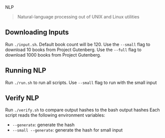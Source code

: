 NLP 

> Natural-language processing out of UNIX and Linux utilities

## Downloading Inputs

Run `./input.sh`. Default book count will be 120. Use the `--small` flag to download 10 books from Project Gutenberg. Use the `--full` flag to download 1000 books from Project Gutenberg.

## Running NLP

Run `./run.sh` to run all scripts. Use `--small` flag to run with the small input

## Verify NLP

Run `./verify.sh` to compare output hashes to the bash output hashes
Each script reads the following environment variables:

- `--generate`: generate the hash
- `--small --generate`: generate the hash for small input